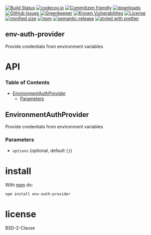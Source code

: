 [![Build Status](https://secure.travis-ci.org/arlac77/env-auth-provider.png)](http://travis-ci.org/arlac77/env-auth-provider)
[![codecov.io](http://codecov.io/github/arlac77/env-auth-provider/coverage.svg?branch=master)](http://codecov.io/github/arlac77/env-auth-provider?branch=master)
[![Commitizen friendly](https://img.shields.io/badge/commitizen-friendly-brightgreen.svg)](http://commitizen.github.io/cz-cli/)
[![downloads](http://img.shields.io/npm/dm/env-auth-provider.svg?style=flat-square)](https://npmjs.org/package/env-auth-provider)
[![GitHub Issues](https://img.shields.io/github/issues/arlac77/env-auth-provider.svg?style=flat-square)](https://github.com/arlac77/env-auth-provider/issues)
[![Greenkeeper](https://badges.greenkeeper.io/arlac77/env-auth-provider.svg)](https://greenkeeper.io/)
[![Known Vulnerabilities](https://snyk.io/test/github/arlac77/env-auth-provider/badge.svg)](https://snyk.io/test/github/arlac77/env-auth-provider)
[![License](https://img.shields.io/badge/License-BSD%203--Clause-blue.svg)](https://opensource.org/licenses/BSD-3-Clause)
[![minified size](https://badgen.net/bundlephobia/min/env-auth-provider)](https://bundlephobia.com/result?p=env-auth-provider)
[![npm](https://img.shields.io/npm/v/env-auth-provider.svg)](https://www.npmjs.com/package/env-auth-provider)
[![semantic-release](https://img.shields.io/badge/%20%20%F0%9F%93%A6%F0%9F%9A%80-semantic--release-e10079.svg)](https://github.com/arlac77/env-auth-provider)
[![styled with prettier](https://img.shields.io/badge/styled_with-prettier-ff69b4.svg)](https://github.com/prettier/prettier)

## env-auth-provider

Provide credentials from environment variables

# API

<!-- Generated by documentation.js. Update this documentation by updating the source code. -->

### Table of Contents

-   [EnvironmentAuthProvider](#environmentauthprovider)
    -   [Parameters](#parameters)

## EnvironmentAuthProvider

Provide credentials from environment variables

### Parameters

-   `options`   (optional, default `{}`)

# install

With [npm](http://npmjs.org) do:

```shell
npm install env-auth-provider
```

# license

BSD-2-Clause
